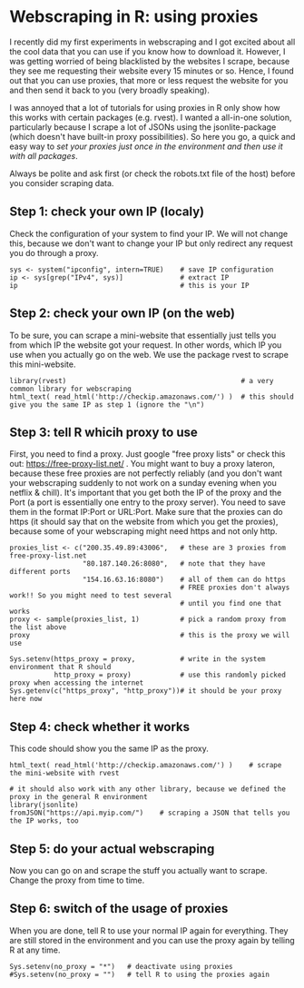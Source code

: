 # Webscraping in R: using proxies

I recently did my first experiments in webscraping and I got excited about all the cool data that you can use if you know how to download it. However, I was getting worried of being blacklisted by the websites I scrape, because they see me requesting their website every 15 minutes or so. Hence, I found out that you can use proxies, that more or less request the website for you and then send it back to you (very broadly speaking). 

I was annoyed that a lot of tutorials for using proxies in R only show how this works with certain packages (e.g. rvest). I wanted a all-in-one solution, particularly because I scrape a lot of JSONs using the jsonlite-package (which doesn't have built-in proxy possibilities). So here you go, a quick and easy way to *set your proxies just once in the environment and then use it with all packages*. 

Always be polite and ask first (or check the robots.txt file of the host) before you consider scraping data. 

## Step 1: check your own IP (localy)
Check the configuration of your system to find your IP. 
We will not change this, because we don't want to change your IP but only redirect any request you do through a proxy. 
```{r}
sys <- system("ipconfig", intern=TRUE)    # save IP configuration
ip <- sys[grep("IPv4", sys)]              # extract IP
ip                                        # this is your IP
```

## Step 2: check your own IP (on the web)
To be sure, you can scrape a mini-website that essentially just tells you from which IP the website got your request. In other words, which IP you use when you actually go on the web. 
We use the package rvest to scrape this mini-website. 
```{r}
library(rvest)                                           # a very common library for webscraping
html_text( read_html('http://checkip.amazonaws.com/') )  # this should give you the same IP as step 1 (ignore the "\n")
```

## Step 3: tell R whicih proxy to use
First, you need to find a proxy. Just google "free proxy lists" or check this out: https://free-proxy-list.net/ . You might want to buy a proxy lateron, because these free proxies are not perfectly reliably (and you don't want your webscraping suddenly to not work on a sunday evening when you netflix & chill). 
It's important that you get both the IP of the proxy and the Port (a port is essentially one entry to the proxy server). You need to save them in the format IP:Port or URL:Port. 
Make sure that the proxies can do https (it should say that on the website from which you get the proxies), because some of your webscraping might need https and not only http. 
```{r}
proxies_list <- c("200.35.49.89:43006",   # these are 3 proxies from free-proxy-list.net
                  "80.187.140.26:8080",   # note that they have different ports
                  "154.16.63.16:8080")    # all of them can do https
                                          # FREE proxies don't always work!! So you might need to test several 
                                          # until you find one that works
proxy <- sample(proxies_list, 1)          # pick a random proxy from the list above
proxy                                     # this is the proxy we will use

Sys.setenv(https_proxy = proxy,           # write in the system environment that R should
           http_proxy = proxy)            # use this randomly picked proxy when accessing the internet
Sys.getenv(c("https_proxy", "http_proxy"))# it should be your proxy here now

```

## Step 4: check whether it works
This code should show you the same IP as the proxy. 
```{r}
html_text( read_html('http://checkip.amazonaws.com/') )    # scrape the mini-website with rvest

# it should also work with any other library, because we defined the proxy in the general R environment
library(jsonlite)
fromJSON("https://api.myip.com/")    # scraping a JSON that tells you the IP works, too
```

## Step 5: do your actual webscraping
Now you can go on and scrape the stuff you actually want to scrape. Change the proxy from time to time. 

## Step 6: switch of the usage of proxies
When you are done, tell R to use your normal IP again for everything. They are still stored in the environment and you can use the proxy again by telling R at any time. 
```{r}
Sys.setenv(no_proxy = "*")   # deactivate using proxies
#Sys.setenv(no_proxy = "")   # tell R to using the proxies again
```
